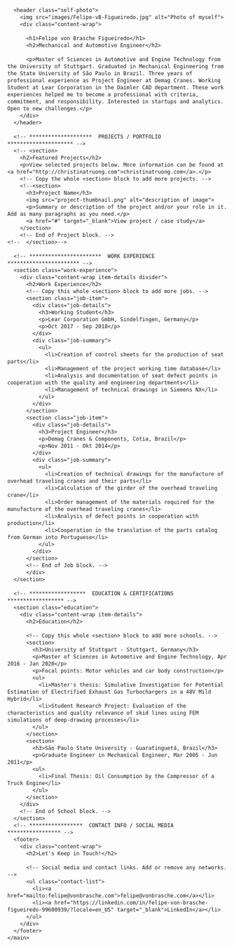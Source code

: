 <!DOCTYPE html>
<html lang="en">
  <head>
    <meta charset="UTF-8">
    <meta name="viewport" content="width=device-width, initial-scale=1.0">
    <title>Felipe von Brasche Figueiredo- Résumé</title>
    <link rel="preconnect" href="https://fonts.gstatic.com">
    <link href="https://fonts.googleapis.com/css2?family=Caveat&family=Montserrat:wght@400;600&display=swap" rel="stylesheet">
    <link rel="stylesheet" href="css/styles.css">
  </head>
  <body>
    <main>
      <!-- ***********************  ABOUT / PROFILE  *********************** -->

      <header class="self-photo">
        <img src="images/Felipe-vB-Figueiredo.jpg" alt="Photo of myself">
        <div class="content-wrap">

          <h1>Felipe von Brasche Figueiredo</h1>
          <h2>Mechanical and Automotive Engineer</h2>

          <p>Master of Sciences in Automotive and Engine Technology from the University of Stuttgart. Graduated in Mechanical Engineering from the State University of São Paulo in Brazil. Three years of professional experience as Project Engineer at Demag Cranes. Working Student at Lear Corporation in the Daimler CAD department. These work experiences helped me to become a professional with criteria, commitment, and responsibility. Interested in startups and analytics. Open to new challenges.</p>
        </div>
      </header>

      <!-- ********************  PROJECTS / PORTFOLIO  ********************* -->
      <!-- <section>
        <h2>Featured Projects</h2>
        <p>View selected projects below. More information can be found at <a href="http://christinatruong.com">christinatruong.com</a>.</p>
        <!-- Copy the whole <section> block to add more projects. -->
        <!--<section>
          <h3>Project Name</h3>
          <img src="project-thumbnail.png" alt="description of image">
          <p>Summary or description of the project and/or your role in it. Add as many paragraphs as you need.</p>
          <a href="#" target="_blank">View project / case study</a>
        </section>
        <!-- End of Project block. -->
    <!--  </section>-->

      <!-- ***********************  WORK EXPERIENCE  *********************** -->
      <section class="work-experience">
        <div class="content-wrap item-details divider">
          <h2>Work Experience</h2>
          <!-- Copy this whole <section> block to add more jobs. -->
          <section class="job-item">
            <div class="job-details">
              <h3>Working Student</h3>
              <p>Lear Corporation GmbH, Sindelfingen, Germany</p>
              <p>Oct 2017 - Sep 2018</p>
            </div>
            <div class="job-summary">
              <ul>
                <li>Creation of control sheets for the production of seat parts</li>
                <li>Management of the project working time database</li>
                <li>Analysis and documentation of seat defect points in cooperation with the quality and engineering departments</li>
                <li>Management of technical drawings in Siemens NX</li>
              </ul>
            </div>
          </section>
          <section class="job-item">
            <div class="job-details">
              <h3>Project Engineer</h3>
              <p>Demag Cranes & Components, Cotia, Brazil</p>
              <p>Nov 2011 - Okt 2014</p>
            </div>
            <div class="job-summary">
              <ul>
                <li>Creation of technical drawings for the manufacture of overhead traveling cranes and their parts</li>
                <li>Calculation of the girder of the overhead traveling crane</li>
                <li>Order management of the materials required for the manufacture of the overhead traveling cranes</li>
                <li>Analysis of defect points in cooperation with production</li>
                <li>Cooperation in the translation of the parts catalog from German into Portuguese</li>
              </ul>
            </div>
          </section>
          <!-- End of Job block. -->
          </div>
      </section>

      <!-- ******************  EDUCATION & CERTIFICATIONS ****************** -->
      <section class="education">
        <div class="content-wrap item-details">
          <h2>Education</h2>

          <!-- Copy this whole <section> block to add more schools. -->
          <section>
            <h3>University of Stuttgart - Stuttgart, Germany</h3>
            <p>Master of Sciences in Automotive and Engine Technology, Apr 2016 - Jan 2020</p>
            <p>Focal points: Motor vehicles and car body construction</p>
            <ul>
              <li>Master's thesis: Simulative Investigation for Potential Estimation of Electrified Exhaust Gas Turbochargers in a 48V Mild Hybrid</li>
              <li>Student Research Project: Evaluation of the characteristics and quality relevance of skid lines using FEM simulations of deep-drawing processes</li>
            </ul>
          </section>
          <section>
            <h3>São Paulo State University - Guaratinguetá, Brazil</h3>
            <p>Graduate Engineer in Mechanical Engineer, Mar 2005 - Jun 2011</p>
            <ul>
              <li>Final Thesis: Oil Consumption by the Compressor of a Truck Engine</li>
            </ul>
          </section>
        </div>
        <!-- End of School block. -->
      </section>
      <!-- *****************  CONTACT INFO / SOCIAL MEDIA  ***************** -->
      <footer>
        <div class="content-wrap">
          <h2>Let's Keep in Touch!</h2>

          <!-- Social media and contact links. Add or remove any networks. -->
          <ul class="contact-list">
            <li><a href="mailto:felipe@vonbrasche.com">felipe@vonbrasche.com</a></li>
            <li><a href="https://linkedin.com/in/felipe-von-brasche-figueiredo-99600939/?locale=en_US" target="_blank">LinkedIn</a></li>
          </ul>
        </div>
      </footer>
    </main>
  </body>
</html>
